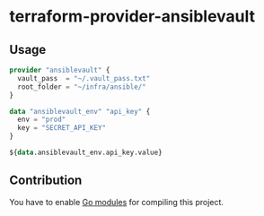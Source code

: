 # terraform-provider-ansiblevault

## Usage

```tf
provider "ansiblevault" {
  vault_pass  = "~/.vault_pass.txt"
  root_folder = "~/infra/ansible/"
}

data "ansiblevault_env" "api_key" {
  env = "prod"
  key = "SECRET_API_KEY"
}

${data.ansiblevault_env.api_key.value}
```

## Contribution

You have to enable [Go modules](https://github.com/golang/go/wiki/Modules) for compiling this project.
